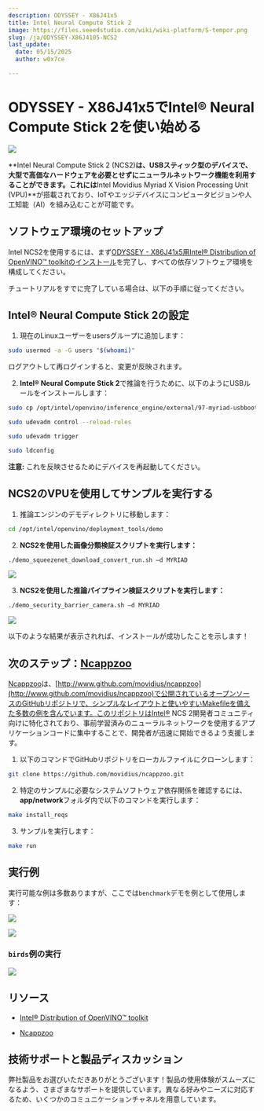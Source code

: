 ```yaml
---
description: ODYSSEY - X86J41x5
title: Intel Neural Compute Stick 2
image: https://files.seeedstudio.com/wiki/wiki-platform/S-tempor.png
slug: /ja/ODYSSEY-X86J4105-NCS2
last_update:
  date: 05/15/2025
  author: w0x7ce

---
```



# ODYSSEY - X86J41x5でIntel® Neural Compute Stick 2を使い始める

![](https://files.seeedstudio.com/wiki/ODYSSEY-X86J4105864/img/NCS-bird.png)

**Intel Neural Compute Stick 2 (NCS2)**は、USBスティック型のデバイスで、大型で高価なハードウェアを必要とせずにニューラルネットワーク機能を利用することができます。これには**Intel Movidius Myriad X Vision Processing Unit (VPU)**が搭載されており、IoTやエッジデバイスにコンピュータビジョンや人工知能（AI）を組み込むことが可能です。

## ソフトウェア環境のセットアップ

Intel NCS2を使用するには、まず[ODYSSEY - X86J41x5用Intel® Distribution of OpenVINO™ toolkitのインストール](/ja/ODYSSEY-X86J4105-NCS2)を完了し、すべての依存ソフトウェア環境を構成してください。
<!-- 上述リンク有誤 -->

チュートリアルをすでに完了している場合は、以下の手順に従ってください。

## Intel® Neural Compute Stick 2の設定

1. 現在のLinuxユーザーをusersグループに追加します：

```sh
sudo usermod -a -G users "$(whoami)"
```

ログアウトして再ログインすると、変更が反映されます。

2. **Intel® Neural Compute Stick 2**で推論を行うために、以下のようにUSBルールをインストールします：

```sh
sudo cp /opt/intel/openvino/inference_engine/external/97-myriad-usbboot.rules /etc/udev/rules.d/
```

```sh
sudo udevadm control --reload-rules
```

```sh
sudo udevadm trigger
```

```sh
sudo ldconfig
```

**注意:** これを反映させるためにデバイスを再起動してください。

## NCS2のVPUを使用してサンプルを実行する

1. 推論エンジンのデモディレクトリに移動します：

```sh
cd /opt/intel/openvino/deployment_tools/demo
```

2. **NCS2を使用した画像分類検証スクリプトを実行します：**

```sh
./demo_squeezenet_download_convert_run.sh –d MYRIAD
```

![](https://files.seeedstudio.com/wiki/ODYSSEY-X86J4105864/img/NCS-demo-1.png)

3. **NCS2を使用した推論パイプライン検証スクリプトを実行します：**

```sh
./demo_security_barrier_camera.sh –d MYRIAD
```

![](https://files.seeedstudio.com/wiki/ODYSSEY-X86J4105864/img/NCS-demo-2.png)

以下のような結果が表示されれば、インストールが成功したことを示します！

## 次のステップ：[Ncappzoo](http://www.github.com/movidius/ncappzoo)

[Ncappzoo](http://www.github.com/movidius/ncappzoo)は、[http://www.github.com/movidius/ncappzoo](http://www.github.com/movidius/ncappzoo)で公開されているオープンソースのGitHubリポジトリで、シンプルなレイアウトと使いやすいMakefileを備えた多数の例を含んでいます。このリポジトリはIntel® NCS 2開発者コミュニティ向けに特化されており、事前学習済みのニューラルネットワークを使用するアプリケーションコードに集中することで、開発者が迅速に開始できるよう支援します。

1. 以下のコマンドでGitHubリポジトリをローカルファイルにクローンします：

```sh
git clone https://github.com/movidius/ncappzoo.git
```

2. 特定のサンプルに必要なシステムソフトウェア依存関係を確認するには、**app/network**フォルダ内で以下のコマンドを実行します：

```sh
make install_reqs
```

3. サンプルを実行します：

```sh
make run
```

## 実行例

実行可能な例は多数ありますが、ここでは`benchmark`デモを例として使用します：

![](https://files.seeedstudio.com/wiki/ODYSSEY-X86J4105864/img/NCS-benchmark-1.png)

![](https://files.seeedstudio.com/wiki/ODYSSEY-X86J4105864/img/NCS-benchmark-2.png)

### `birds`例の実行

![](https://files.seeedstudio.com/wiki/ODYSSEY-X86J4105864/img/NCS-bird.png)

## リソース

- [Intel® Distribution of OpenVINO™ toolkit](https://docs.openvinotoolkit.org/)

- [Ncappzoo](http://www.github.com/movidius/ncappzoo)

## 技術サポートと製品ディスカッション

弊社製品をお選びいただきありがとうございます！製品の使用体験がスムーズになるよう、さまざまなサポートを提供しています。異なる好みやニーズに対応するため、いくつかのコミュニケーションチャネルを用意しています。

<div class="button_tech_support_container">
<a href="https://forum.seeedstudio.com/" class="button_forum"></a> 
<a href="https://www.seeedstudio.com/contacts" class="button_email"></a>
</div>

<div class="button_tech_support_container">
<a href="https://discord.gg/eWkprNDMU7" class="button_discord"></a> 
<a href="https://github.com/Seeed-Studio/wiki-documents/discussions/69" class="button_discussion"></a>
</div>